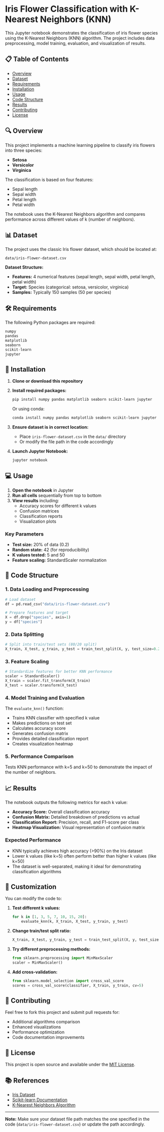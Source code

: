 # Iris Flower Classification with K-Nearest Neighbors (KNN)

This Jupyter notebook demonstrates the classification of iris flower species using the K-Nearest Neighbors (KNN) algorithm. The project includes data preprocessing, model training, evaluation, and visualization of results.

## 📋 Table of Contents
- [Overview](#overview)
- [Dataset](#dataset)
- [Requirements](#requirements)
- [Installation](#installation)
- [Usage](#usage)
- [Code Structure](#code-structure)
- [Results](#results)
- [Contributing](#contributing)
- [License](#license)

## 🔍 Overview

This project implements a machine learning pipeline to classify iris flowers into three species:
- **Setosa**
- **Versicolor** 
- **Virginica**

The classification is based on four features:
- Sepal length
- Sepal width
- Petal length
- Petal width

The notebook uses the K-Nearest Neighbors algorithm and compares performance across different values of k (number of neighbors).

## 📊 Dataset

The project uses the classic Iris flower dataset, which should be located at:
```
data/iris-flower-dataset.csv
```

**Dataset Structure:**
- **Features:** 4 numerical features (sepal length, sepal width, petal length, petal width)
- **Target:** Species (categorical: setosa, versicolor, virginica)
- **Samples:** Typically 150 samples (50 per species)

## 🛠️ Requirements

The following Python packages are required:

```python
numpy
pandas
matplotlib
seaborn
scikit-learn
jupyter
```

## 🚀 Installation

1. **Clone or download this repository**

2. **Install required packages:**
   ```bash
   pip install numpy pandas matplotlib seaborn scikit-learn jupyter
   ```
   
   Or using conda:
   ```bash
   conda install numpy pandas matplotlib seaborn scikit-learn jupyter
   ```

3. **Ensure dataset is in correct location:**
   - Place `iris-flower-dataset.csv` in the `data/` directory
   - Or modify the file path in the code accordingly

4. **Launch Jupyter Notebook:**
   ```bash
   jupyter notebook
   ```

## 💻 Usage

1. **Open the notebook** in Jupyter
2. **Run all cells** sequentially from top to bottom
3. **View results** including:
   - Accuracy scores for different k values
   - Confusion matrices
   - Classification reports
   - Visualization plots

### Key Parameters
- **Test size:** 20% of data (0.2)
- **Random state:** 42 (for reproducibility)
- **K values tested:** 5 and 50
- **Feature scaling:** StandardScaler normalization

## 📁 Code Structure

### 1. **Data Loading and Preprocessing**
```python
# Load dataset
df = pd.read_csv("data/iris-flower-dataset.csv")

# Prepare features and target
X = df.drop("species", axis=1)
y = df["species"]
```

### 2. **Data Splitting**
```python
# Split into train/test sets (80/20 split)
X_train, X_test, y_train, y_test = train_test_split(X, y, test_size=0.2, random_state=42)
```

### 3. **Feature Scaling**
```python
# Standardize features for better KNN performance
scaler = StandardScaler()
X_train = scaler.fit_transform(X_train)
X_test = scaler.transform(X_test)
```

### 4. **Model Training and Evaluation**
The `evaluate_knn()` function:
- Trains KNN classifier with specified k value
- Makes predictions on test set
- Calculates accuracy score
- Generates confusion matrix
- Provides detailed classification report
- Creates visualization heatmap

### 5. **Performance Comparison**
Tests KNN performance with k=5 and k=50 to demonstrate the impact of the number of neighbors.

## 📈 Results

The notebook outputs the following metrics for each k value:

- **Accuracy Score:** Overall classification accuracy
- **Confusion Matrix:** Detailed breakdown of predictions vs actual
- **Classification Report:** Precision, recall, and F1-score per class
- **Heatmap Visualization:** Visual representation of confusion matrix

### Expected Performance
- KNN typically achieves high accuracy (>90%) on the Iris dataset
- Lower k values (like k=5) often perform better than higher k values (like k=50)
- The dataset is well-separated, making it ideal for demonstrating classification algorithms

## 🔧 Customization

You can modify the code to:

1. **Test different k values:**
   ```python
   for k in [1, 3, 5, 7, 10, 15, 20]:
       evaluate_knn(k, X_train, X_test, y_train, y_test)
   ```

2. **Change train/test split ratio:**
   ```python
   X_train, X_test, y_train, y_test = train_test_split(X, y, test_size=0.3, random_state=42)
   ```

3. **Try different preprocessing methods:**
   ```python
   from sklearn.preprocessing import MinMaxScaler
   scaler = MinMaxScaler()
   ```

4. **Add cross-validation:**
   ```python
   from sklearn.model_selection import cross_val_score
   scores = cross_val_score(classifier, X_train, y_train, cv=5)
   ```

## 🤝 Contributing

Feel free to fork this project and submit pull requests for:
- Additional algorithms comparison
- Enhanced visualizations
- Performance optimization
- Code documentation improvements

## 📄 License

This project is open source and available under the [MIT License](LICENSE).

## 📚 References

- [Iris Dataset](https://archive.ics.uci.edu/ml/datasets/iris)
- [Scikit-learn Documentation](https://scikit-learn.org/)
- [K-Nearest Neighbors Algorithm](https://scikit-learn.org/stable/modules/neighbors.html)

---

**Note:** Make sure your dataset file path matches the one specified in the code (`data/iris-flower-dataset.csv`) or update the path accordingly.

